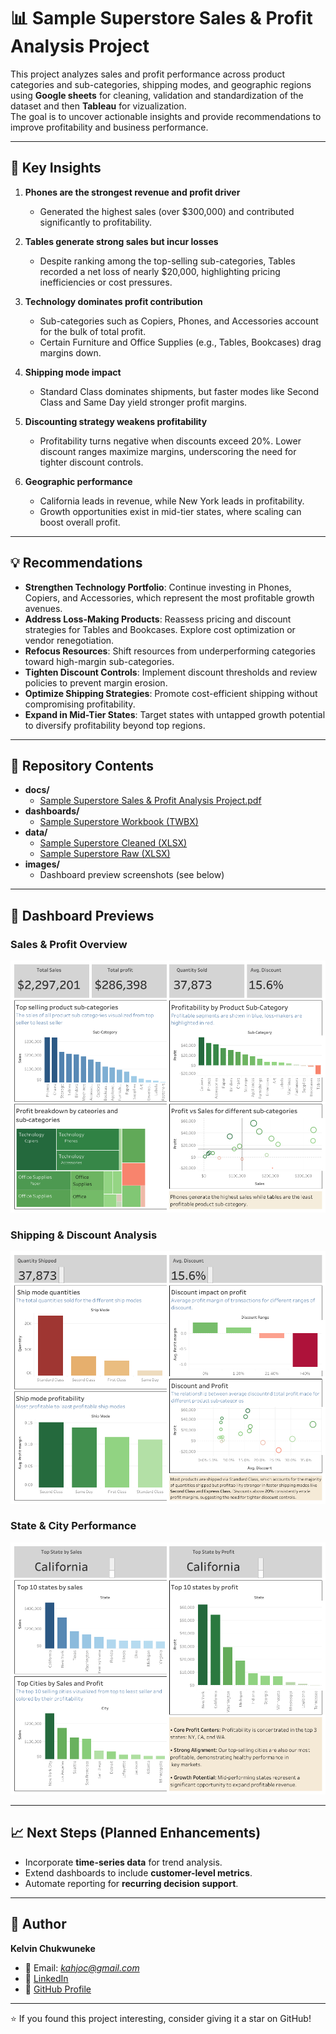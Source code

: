 # 📊 Sample Superstore Sales & Profit Analysis Project  

This project analyzes sales and profit performance across product categories and sub-categories, shipping modes, and geographic regions using **Google sheets** for cleaning, validation and standardization of the dataset and then **Tableau** for vizualization.  
The goal is to uncover actionable insights and provide recommendations to improve profitability and business performance.  

---

## 🔑 Key Insights  
1. **Phones are the strongest revenue and profit driver**  
   - Generated the highest sales (over $300,000) and contributed significantly to profitability.  

2. **Tables generate strong sales but incur losses**  
   - Despite ranking among the top-selling sub-categories, Tables recorded a net loss of nearly $20,000, highlighting pricing inefficiencies or cost pressures.  

3. **Technology dominates profit contribution**  
   - Sub-categories such as Copiers, Phones, and Accessories account for the bulk of total profit.  
   - Certain Furniture and Office Supplies (e.g., Tables, Bookcases) drag margins down.  

4. **Shipping mode impact**  
   - Standard Class dominates shipments, but faster modes like Second Class and Same Day yield stronger profit margins.  

5. **Discounting strategy weakens profitability**  
   - Profitability turns negative when discounts exceed 20%. Lower discount ranges maximize margins, underscoring the need for tighter discount controls.  

6. **Geographic performance**  
   - California leads in revenue, while New York leads in profitability.  
   - Growth opportunities exist in mid-tier states, where scaling can boost overall profit.  

---

## 💡 Recommendations  
- **Strengthen Technology Portfolio**: Continue investing in Phones, Copiers, and Accessories, which represent the most profitable growth avenues.  
- **Address Loss-Making Products**: Reassess pricing and discount strategies for Tables and Bookcases. Explore cost optimization or vendor renegotiation.  
- **Refocus Resources**: Shift resources from underperforming categories toward high-margin sub-categories.  
- **Tighten Discount Controls**: Implement discount thresholds and review policies to prevent margin erosion.  
- **Optimize Shipping Strategies**: Promote cost-efficient shipping without compromising profitability.  
- **Expand in Mid-Tier States**: Target states with untapped growth potential to diversify profitability beyond top regions.  

---

## 📂 Repository Contents  
- **docs/**  
  - [Sample Superstore Sales & Profit Analysis Project.pdf](./docs/Sample_Superstore_Sales_&_Profit_Analysis_Project.pdf) 
- **dashboards/**  
  - [Sample Superstore Workbook (TWBX)](./dashboards/Sample_Superstore_Workbook.twbx)  
- **data/**  
  - [Sample Superstore Cleaned (XLSX)](./data/Sample_Superstore_Cleaned.xlsx)  
  - [Sample Superstore Raw (XLSX)](./data/Sample_Superstore_Raw.xlsx)  
- **images/**  
  - Dashboard preview screenshots (see below)  

---

## 📸 Dashboard Previews  

### Sales & Profit Overview  
![Sales & Profit Overview](./images/sales_profit_overview.png)  

### Shipping & Discount Analysis  
![Shipping & Discount Analysis](./images/shipping_discount_analysis.png)  

### State & City Performance  
![State & City Performance](./images/state_city_performance.png)  

---

## 📈 Next Steps (Planned Enhancements)  
- Incorporate **time-series data** for trend analysis.  
- Extend dashboards to include **customer-level metrics**.  
- Automate reporting for **recurring decision support**.  

---

## 👤 Author  
**Kelvin Chukwuneke**  
- 📧 Email: *kahjoc@gmail.com*  
- 🔗 [LinkedIn](https://www.linkedin.com/in/your-linkedin)  
- 🐙 [GitHub Profile](https://github.com/yourusername)  

---
⭐ If you found this project interesting, consider giving it a star on GitHub!
